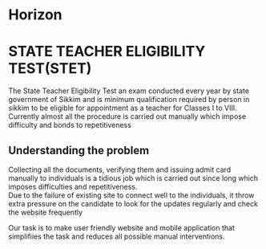 # Horizon
# STATE TEACHER ELIGIBILITY TEST(STET)<br />
The State Teacher Eligibility Test an exam conducted every year by state government of Sikkim and is minimum qualification required by person in sikkim to be eligible for appointment as a teacher for Classes I to VIII. Currently almost all the procedure is carried out manually which impose difficulty and bonds to repetitiveness <br />

## Understanding the problem <br/>
Collecting  all the documents, verifying them and issuing admit card manually to individuals is a tidious job which is carried          out since long which imposes difficulties and repetitiveness. <br />
Due to the failure of existing site to connect well to the individuals, it throw extra pressure on the candidate to look for the updates
regularly and check the website frequently




Our task is to make user friendly website and mobile application that simplifiies the task and reduces all possible manual interventions.


